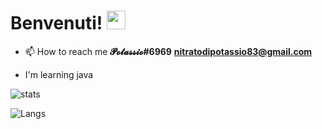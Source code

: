 
# Benvenuti! <img src="https://raw.githubusercontent.com/MartinHeinz/MartinHeinz/master/wave.gif" width="30px">


- 📫 How to reach me **𝓟𝓸𝓽𝓪𝓼𝓼𝓲𝓸#6969**       **nitratodipotassio83@gmail.com**


- I'm learning java

![stats](https://github-readme-stats.vercel.app/api?username=PotassioK&layout=compact)


![Langs](https://github-readme-stats.vercel.app/api/top-langs/?username=PotassioK&layout=compact)


